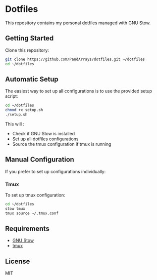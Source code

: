 # Dotfiles

This repository contains my personal dotfiles managed with GNU Stow.

## Getting Started

Clone this repository:

```bash
git clone https://github.com/PandArrays/dotfiles.git ~/dotfiles
cd ~/dotfiles
```

## Automatic Setup

The easiest way to set up all configurations is to use the provided setup script:

```bash
cd ~/dotfiles
chmod +x setup.sh
./setup.sh
```

This will :
- Check if GNU Stow is installed
- Set up all dotfiles configurations
- Source the tmux configuration if tmux is running

## Manual Configuration

If you prefer to set up configurations individually:

### Tmux

To set up tmux configuration:

```bash
cd ~/dotfiles
stow tmux
tmux source ~/.tmux.conf
```

## Requirements

- [GNU Stow](https://www.gnu.org/software/stow/)
- [tmux](https://github.com/tmux/tmux)

## License

MIT
